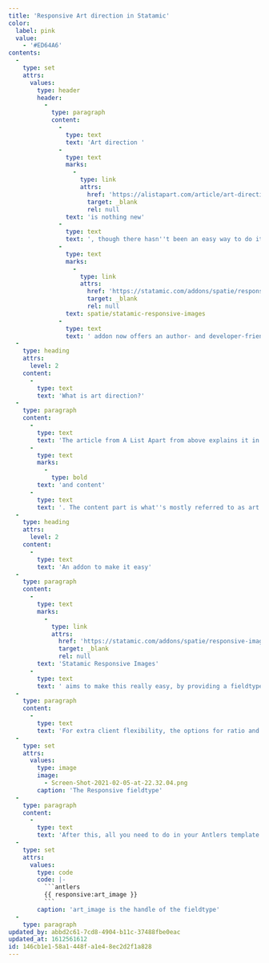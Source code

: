 ```yaml
---
title: 'Responsive Art direction in Statamic'
color:
  label: pink
  value:
    - '#ED64A6'
contents:
  -
    type: set
    attrs:
      values:
        type: header
        header:
          -
            type: paragraph
            content:
              -
                type: text
                text: 'Art direction '
              -
                type: text
                marks:
                  -
                    type: link
                    attrs:
                      href: 'https://alistapart.com/article/art-direction-and-design/'
                      target: _blank
                      rel: null
                text: 'is nothing new'
              -
                type: text
                text: ', though there hasn''t been an easy way to do it with most CMSs yet. Statamic, with the help of the '
              -
                type: text
                marks:
                  -
                    type: link
                    attrs:
                      href: 'https://statamic.com/addons/spatie/responsive-images'
                      target: _blank
                      rel: null
                text: spatie/statamic-responsive-images
              -
                type: text
                text: ' addon now offers an author- and developer-friendly way doing Art Direction with images.'
  -
    type: heading
    attrs:
      level: 2
    content:
      -
        type: text
        text: 'What is art direction?'
  -
    type: paragraph
    content:
      -
        type: text
        text: 'The article from A List Apart from above explains it in great detail, but the key takeaway is offering visitors of your website the best image for their device, in all aspects of size, quality '
      -
        type: text
        marks:
          -
            type: bold
        text: 'and content'
      -
        type: text
        text: '. The content part is what''s mostly referred to as art direction.'
  -
    type: heading
    attrs:
      level: 2
    content:
      -
        type: text
        text: 'An addon to make it easy'
  -
    type: paragraph
    content:
      -
        type: text
        marks:
          -
            type: link
            attrs:
              href: 'https://statamic.com/addons/spatie/responsive-images'
              target: _blank
              rel: null
        text: 'Statamic Responsive Images'
      -
        type: text
        text: ' aims to make this really easy, by providing a fieldtype that allows you to set the images that need to be shown starting from certain breakpoints. The breakpoints are configurable in the config file.'
  -
    type: paragraph
    content:
      -
        type: text
        text: 'For extra client flexibility, the options for ratio and fit can be toggled on or off.'
  -
    type: set
    attrs:
      values:
        type: image
        image:
          - Screen-Shot-2021-02-05-at-22.32.04.png
        caption: 'The Responsive fieldtype'
  -
    type: paragraph
    content:
      -
        type: text
        text: 'After this, all you need to do in your Antlers template to make this work is the code below, and the addon takes care of generating multiple responsive variants in different sizes, generating both jpg and webp versions and setting the breakpoints correctly for the different images to be shown.'
  -
    type: set
    attrs:
      values:
        type: code
        code: |-
          ```antlers
          {{ responsive:art_image }}
          ```
        caption: 'art_image is the handle of the fieldtype'
  -
    type: paragraph
updated_by: abbd2c61-7cd8-4904-b11c-37488fbe0eac
updated_at: 1612561612
id: 146cb1e1-58a1-448f-a1e4-8ec2d2f1a828
---
```

